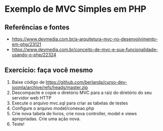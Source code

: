 Exemplo de MVC Simples em PHP
================

Referências e fontes
---------------------
-   https://www.devmedia.com.br/a-arquitetura-mvc-no-desenvolvimento-em-php/23121
-   https://www.devmedia.com.br/conceito-de-mvc-e-sua-funcionalidade-usando-o-php/22324


Exercício: faça você mesmo
---------------------
1.	Baixe código de https://github.com/berlanda/curso-dev-joomla/archive/refs/heads/master.zip
2.	Descompacte e copie o diretório MVC para a raiz do diretório do seu servidor web HTTP
3. Execute o arquivo mvc.sql para criar as tabelas de testes
4. Configure o arquivo model/conexao.php
5. Crie nova tabela de livros, crie nova controller, model e views apropriadas. Crie uma ação nova.
6. Teste!